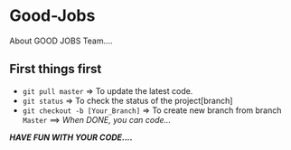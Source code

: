 # Good-Jobs

About GOOD JOBS Team....

## First things first

- `git pull master` => To update the latest code.
- `git status` => To check the status of the project[branch]
- `git checkout -b [Your_Branch]` => To create new branch from branch `Master`
==> _When DONE, you can code..._

_**HAVE FUN WITH YOUR CODE....**_
